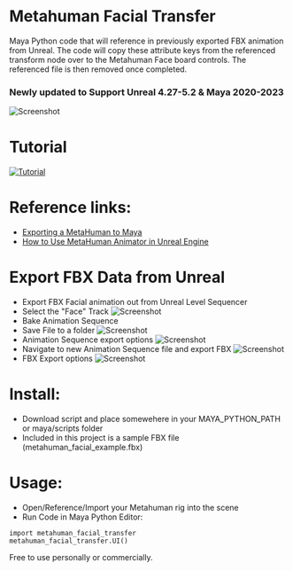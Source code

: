 # Metahuman Facial Transfer


Maya Python code that will reference in previously exported FBX animation from Unreal.
The code will copy these attribute keys from the referenced transform node over to the Metahuman Face board controls.
The referenced file is then removed once completed.

### Newly updated to Support Unreal 4.27-5.2 & Maya 2020-2023

![Screenshot](./images/mh_to_maya.png)

# Tutorial
[![Tutorial](https://img.youtube.com/vi/uw_gXGLq7d0/0.jpg)](https://youtu.be/uw_gXGLq7d0)

# Reference links:
* [Exporting a MetaHuman to Maya]( https://dev.epicgames.com/documentation/en-us/metahuman/exporting-metahumans-to-maya)
* [How to Use MetaHuman Animator in Unreal Engine](https://dev.epicgames.com/community/learning/tutorials/eKbY/how-to-use-metahuman-animator-in-unreal-engine)


# Export FBX Data from Unreal
* Export FBX Facial animation out from Unreal Level Sequencer
* Select the "Face" Track
![Screenshot](./images/1_anim_seq_export.png)
* Bake Animation Sequence
* Save File to a folder
![Screenshot](./images/2_anim_seq_export_name.png)
* Animation Sequence export options
![Screenshot](./images/3_anim_seq_export_options.png)
* Navigate to new Animation Sequence file and export FBX
![Screenshot](./images/4_anim_seq_export_file.png)
* FBX Export options
![Screenshot](./images/5_fbx_export_options.png)


# Install:
* Download script and place somewehere in your MAYA_PYTHON_PATH or maya/scripts folder
* Included in this project is a sample FBX file (metahuman_facial_example.fbx)

# Usage:
* Open/Reference/Import your Metahuman rig into the scene
* Run Code in Maya Python Editor:
```
import metahuman_facial_transfer
metahuman_facial_transfer.UI()
```

Free to use personally or commercially. 

